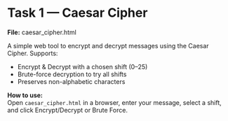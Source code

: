 # Task 1 — Caesar Cipher

**File:** caesar_cipher.html

A simple web tool to encrypt and decrypt messages using the Caesar Cipher. Supports:

- Encrypt & Decrypt with a chosen shift (0–25)  
- Brute-force decryption to try all shifts  
- Preserves non-alphabetic characters  

**How to use:**  
Open `caesar_cipher.html` in a browser, enter your message, select a shift, and click Encrypt/Decrypt or Brute Force.
